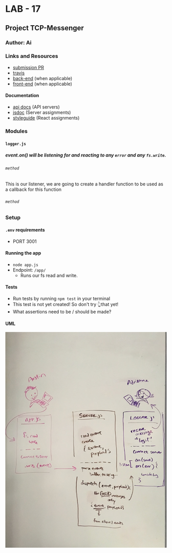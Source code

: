 # LAB - 17

## Project TCP-Messenger

### Author: Ai

### Links and Resources
* [submission PR](http://xyz.com)
* [travis](http://xyz.com)
* [back-end](http://xyz.com) (when applicable)
* [front-end](http://xyz.com) (when applicable)

#### Documentation
* [api docs](./) (API servers)
* [jsdoc](http://xyz.com) (Server assignments)
* [styleguide](http://xyz.com) (React assignments)

### Modules
#### `logger.js`
##### event.on() will be listening for and reacting to any `error` and any `fs.write`.

###### `method`
This is our listener, we are going to create a handler function to be used as a callback for this function

###### `method`


### Setup
#### `.env` requirements
* PORT 3001

#### Running the app
* `node app.js`
* Endpoint: `/app/`
  * Runs our fs read and write.

  
#### Tests
* Run tests by running `npm test` in your terminal
* This test is not yet created! So don't try 👆that yet!
* What assertions need to be / should be made?

#### UML
![UML](./UML.jpg)
